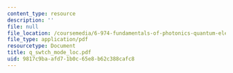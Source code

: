 ```yaml
---
content_type: resource
description: ''
file: null
file_location: /coursemedia/6-974-fundamentals-of-photonics-quantum-electronics-spring-2006/9817c9baafd71b0c65e8b62c388cafc8_q_swtch_mode_loc.pdf
file_type: application/pdf
resourcetype: Document
title: q_swtch_mode_loc.pdf
uid: 9817c9ba-afd7-1b0c-65e8-b62c388cafc8
---
```

